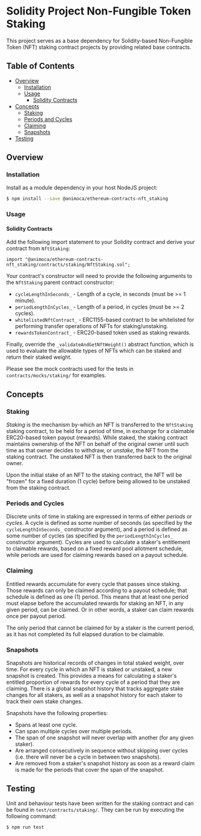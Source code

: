 # Solidity Project Non-Fungible Token Staking

This project serves as a base dependency for Solidity-based Non-Fungible Token (NFT) staking contract projects by providing related base contracts.


## Table of Contents

- [Overview](#overview)
  * [Installation](#installation)
  * [Usage](#usage)
    - [Solidity Contracts](#solidity-contracts)
- [Concepts](#concepts)
  * [Staking](#staking)
  * [Periods and Cycles](#periods-and-cycles)
  * [Claiming](#claiming)
  * [Snapshots](#snapshots)
- [Testing](#testing)


## Overview


### Installation

Install as a module dependency in your host NodeJS project:

```bash
$ npm install --save @animoca/ethereum-contracts-nft_staking
```


### Usage

#### Solidity Contracts

Add the following import statement to your Solidity contract and derive your contract from `NftStaking`:

```solidity
import "@animoca/ethereum-contracts-nft_staking/contracts/staking/NftStaking.sol";
```

Your contract's constructor will need to provide the following arguments to the `NftStaking` parent contract constructor:

- `cycleLengthInSeconds_` - Length of a cycle, in seconds (must be >= 1 minute).
- `periodLengthInCycles_` - Length of a period, in cycles (must be >= 2 cycles).
- `whitelistedNftContract_` - ERC1155-based contract to be whitelisted for performing transfer operations of NFTs for staking/unstaking.
- `rewardsTokenContract_` - ERC20-based token used as staking rewards.

Finally, override the `_validateAndGetNftWeight()` abstract function, which is used to evaluate the allowable types of NFTs which can be staked and return their staked weight.

Please see the mock contracts used for the tests in `contracts/mocks/staking/` for examples.


## Concepts


### Staking

_Staking_ is the mechanism by-which an NFT is transferred to the `NftStaking` staking contract, to be held for a period of time, in exchange for a claimable ERC20-based token payout (rewards). While staked, the staking contract maintains ownership of the NFT on behalf of the original owner until such time as that owner decides to withdraw, or _unstake_, the NFT from the staking contract. The unstaked NFT is then transferred back to the original owner.

Upon the initial stake of an NFT to the staking contract, the NFT will be "frozen" for a fixed duration (1 cycle) before being allowed to be unstaked from the staking contract.


### Periods and Cycles

Discrete units of time in staking are expressed in terms of either _periods_ or _cycles_. A cycle is defined as some number of seconds (as specified by the `cycleLengthInSeconds_` constructor argument), and a period is defined as some number of cycles (as specified by the `periodLengthInCycles_` constructor argument). Cycles are used to calculate a staker's entitlement to claimable rewards, based on a fixed reward pool allotment schedule, while periods are used for claiming rewards based on a payout schedule.


### Claiming

Entitled rewards accumulate for every cycle that passes since staking. Those rewards can only be claimed according to a payout schedule; that schedule is defined as one (1) period. This means that at least one period must elapse before the accumulated rewards for staking an NFT, in any given period, can be claimed. Or in other words, a staker can claim rewards once per payout period.

The only period that cannot be claimed for by a staker is the current period, as it has not completed its full elapsed duration to be claimable.


### Snapshots

Snapshots are historical records of changes in total staked weight, over time. For every cycle in which an NFT is staked or unstaked, a new snapshot is created. This provides a means for calculating a staker's entitled proportion of rewards for every cycle of a period that they are claiming. There is a global snapshot history that tracks aggregate stake changes for all stakers, as well as a snapshot history for each staker to track their own stake changes.

Snapshots have the following properties:

- Spans at least one cycle.
- Can span multiple cycles over multiple periods.
- The span of one snapshot will never overlap with another (for any given staker).
- Are arranged consecutively in sequence without skipping over cycles (i.e. there will never be a cycle in between two snapshots).
- Are removed from a staker's snapshot history as soon as a reward claim is made for the periods that cover the span of the snapshot.


## Testing

Unit and behaviour tests have been written for the staking contract and can be found in `test/contracts/staking/`. They can be run by executing the following command:

```bash
$ npm run test
```
